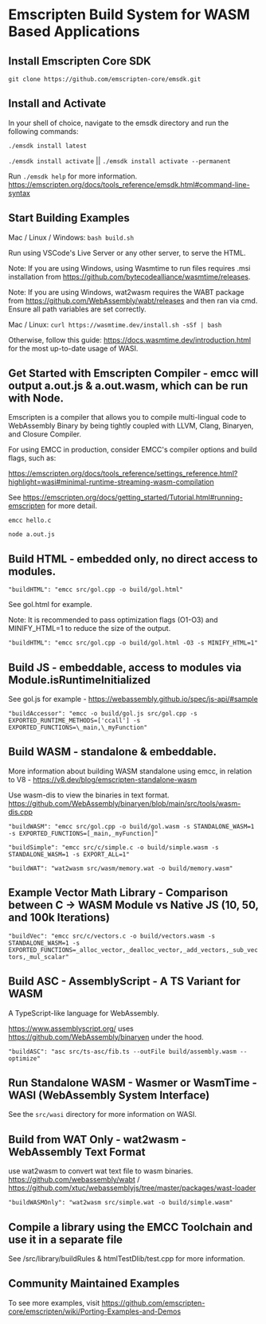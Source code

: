 # Emscripten Build System for WASM Based Applications

## Install Emscripten Core SDK

`git clone https://github.com/emscripten-core/emsdk.git`

## Install and Activate

In your shell of choice, navigate to the emsdk directory and run the following commands:

`./emsdk install latest`

`./emsdk install activate` || `./emsdk install activate --permanent`

Run `./emsdk help` for more information.
https://emscripten.org/docs/tools_reference/emsdk.html#command-line-syntax

## Start Building Examples

Mac / Linux / Windows: `bash build.sh`

Run using VSCode's Live Server or any other server, to serve the HTML.

Note: If you are using Windows, using Wasmtime to run files requires .msi installation from https://github.com/bytecodealliance/wasmtime/releases.

Note: If you are using Windows, wat2wasm requires the WABT package from https://github.com/WebAssembly/wabt/releases and then ran via cmd. Ensure all path variables are set correctly.

Mac / Linux: `curl https://wasmtime.dev/install.sh -sSf | bash`

Otherwise, follow this guide: https://docs.wasmtime.dev/introduction.html for the most up-to-date usage of WASI.

## Get Started with Emscripten Compiler - emcc will output a.out.js & a.out.wasm, which can be run with Node.

Emscripten is a compiler that allows you to compile multi-lingual code to WebAssembly Binary by being tightly coupled with LLVM, Clang, Binaryen, and Closure Compiler.

For using EMCC in production, consider EMCC's compiler options and build flags, such as:

https://emscripten.org/docs/tools_reference/settings_reference.html?highlight=wasi#minimal-runtime-streaming-wasm-compilation

See https://emscripten.org/docs/getting_started/Tutorial.html#running-emscripten for more detail.

`emcc hello.c`

`node a.out.js`

## Build HTML - embedded only, no direct access to modules.

`"buildHTML": "emcc src/gol.cpp -o build/gol.html"`

See gol.html for example.

Note: It is recommended to pass optimization flags (O1-O3) and MINIFY_HTML=1 to reduce the size of the output.

`"buildHTML": "emcc src/gol.cpp -o build/gol.html -O3 -s MINIFY_HTML=1"`

## Build JS - embeddable, access to modules via Module.isRuntimeInitialized

See gol.js for example - https://webassembly.github.io/spec/js-api/#sample

`"buildAccessor": "emcc -o build/gol.js src/gol.cpp -s EXPORTED_RUNTIME_METHODS=['ccall'] -s EXPORTED_FUNCTIONS=\_main,\_myFunction"`

## Build WASM - standalone & embeddable.

More information about building WASM standalone using emcc, in relation to V8 - https://v8.dev/blog/emscripten-standalone-wasm

Use wasm-dis to view the binaries in text format. https://github.com/WebAssembly/binaryen/blob/main/src/tools/wasm-dis.cpp

`"buildWASM": "emcc src/gol.cpp -o build/gol.wasm -s STANDALONE_WASM=1 -s EXPORTED_FUNCTIONS=[_main,_myFunction]"`

`"buildSimple": "emcc src/c/simple.c -o build/simple.wasm -s STANDALONE_WASM=1 -s EXPORT_ALL=1"`

`"buildWAT": "wat2wasm src/wasm/memory.wat -o build/memory.wasm"`

## Example Vector Math Library - Comparison between C -> WASM Module vs Native JS (10, 50, and 100k Iterations)

`"buildVec": "emcc src/c/vectors.c -o build/vectors.wasm -s STANDALONE_WASM=1 -s EXPORTED_FUNCTIONS=_alloc_vector,_dealloc_vector,_add_vectors,_sub_vectors,_mul_scalar"`

## Build ASC - AssemblyScript - A TS Variant for WASM

A TypeScript-like language for WebAssembly.

https://www.assemblyscript.org/ uses https://github.com/WebAssembly/binaryen under the hood.

`"buildASC": "asc src/ts-asc/fib.ts --outFile build/assembly.wasm --optimize"`

## Run Standalone WASM - Wasmer or WasmTime - WASI (WebAssembly System Interface)

See the `src/wasi` directory for more information on WASI.

## Build from WAT Only - wat2wasm - WebAssembly Text Format

use wat2wasm to convert wat text file to wasm binaries. https://github.com/webassembly/wabt / https://github.com/xtuc/webassemblyjs/tree/master/packages/wast-loader

`"buildWASMOnly": "wat2wasm src/simple.wat -o build/simple.wasm"`

## Compile a library using the EMCC Toolchain and use it in a separate file

See /src/library/buildRules & htmlTestDlib/test.cpp for more information.

## Community Maintained Examples

To see more examples, visit https://github.com/emscripten-core/emscripten/wiki/Porting-Examples-and-Demos
